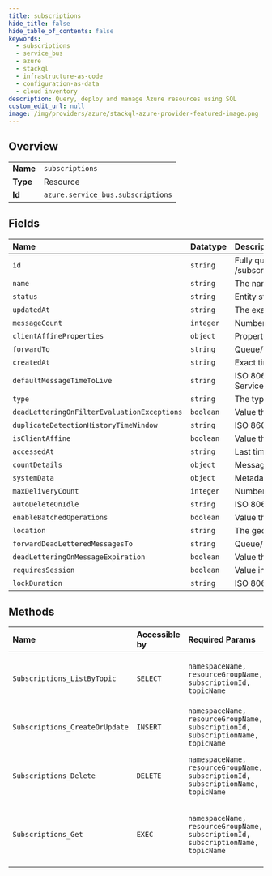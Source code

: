 ```yaml
---
title: subscriptions
hide_title: false
hide_table_of_contents: false
keywords:
  - subscriptions
  - service_bus
  - azure    
  - stackql
  - infrastructure-as-code
  - configuration-as-data
  - cloud inventory
description: Query, deploy and manage Azure resources using SQL
custom_edit_url: null
image: /img/providers/azure/stackql-azure-provider-featured-image.png
---
```

  
    

## Overview
<table><tbody>
<tr><td><b>Name</b></td><td><code>subscriptions</code></td></tr>
<tr><td><b>Type</b></td><td>Resource</td></tr>
<tr><td><b>Id</b></td><td><code>azure.service_bus.subscriptions</code></td></tr>
</tbody></table>

## Fields
| Name | Datatype | Description |
|:-----|:---------|:------------|
| `id` | `string` | Fully qualified resource ID for the resource. Ex - /subscriptions/{subscriptionId}/resourceGroups/{resourceGroupName}/providers/{resourceProviderNamespace}/{resourceType}/{resourceName} |
| `name` | `string` | The name of the resource |
| `status` | `string` | Entity status. |
| `updatedAt` | `string` | The exact time the message was updated. |
| `messageCount` | `integer` | Number of messages. |
| `clientAffineProperties` | `object` | Properties specific to client affine subscriptions. |
| `forwardTo` | `string` | Queue/Topic name to forward the messages |
| `createdAt` | `string` | Exact time the message was created. |
| `defaultMessageTimeToLive` | `string` | ISO 8061 Default message timespan to live value. This is the duration after which the message expires, starting from when the message is sent to Service Bus. This is the default value used when TimeToLive is not set on a message itself. |
| `type` | `string` | The type of the resource. E.g. "Microsoft.EventHub/Namespaces" or "Microsoft.EventHub/Namespaces/EventHubs" |
| `deadLetteringOnFilterEvaluationExceptions` | `boolean` | Value that indicates whether a subscription has dead letter support on filter evaluation exceptions. |
| `duplicateDetectionHistoryTimeWindow` | `string` | ISO 8601 timeSpan structure that defines the duration of the duplicate detection history. The default value is 10 minutes. |
| `isClientAffine` | `boolean` | Value that indicates whether the subscription has an affinity to the client id. |
| `accessedAt` | `string` | Last time there was a receive request to this subscription. |
| `countDetails` | `object` | Message Count Details. |
| `systemData` | `object` | Metadata pertaining to creation and last modification of the resource. |
| `maxDeliveryCount` | `integer` | Number of maximum deliveries. |
| `autoDeleteOnIdle` | `string` | ISO 8061 timeSpan idle interval after which the topic is automatically deleted. The minimum duration is 5 minutes. |
| `enableBatchedOperations` | `boolean` | Value that indicates whether server-side batched operations are enabled. |
| `location` | `string` | The geo-location where the resource lives |
| `forwardDeadLetteredMessagesTo` | `string` | Queue/Topic name to forward the Dead Letter message |
| `deadLetteringOnMessageExpiration` | `boolean` | Value that indicates whether a subscription has dead letter support when a message expires. |
| `requiresSession` | `boolean` | Value indicating if a subscription supports the concept of sessions. |
| `lockDuration` | `string` | ISO 8061 lock duration timespan for the subscription. The default value is 1 minute. |
## Methods
| Name | Accessible by | Required Params | Description |
|:-----|:--------------|:----------------|:------------|
| `Subscriptions_ListByTopic` | `SELECT` | `namespaceName, resourceGroupName, subscriptionId, topicName` | List all the subscriptions under a specified topic. |
| `Subscriptions_CreateOrUpdate` | `INSERT` | `namespaceName, resourceGroupName, subscriptionId, subscriptionName, topicName` | Creates a topic subscription. |
| `Subscriptions_Delete` | `DELETE` | `namespaceName, resourceGroupName, subscriptionId, subscriptionName, topicName` | Deletes a subscription from the specified topic. |
| `Subscriptions_Get` | `EXEC` | `namespaceName, resourceGroupName, subscriptionId, subscriptionName, topicName` | Returns a subscription description for the specified topic. |
